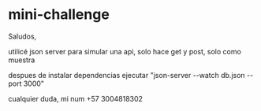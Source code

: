 # mini-challenge

Saludos,

utilicé json server para simular una api, solo hace get y post, solo como muestra

despues de instalar dependencias ejecutar "json-server --watch db.json --port 3000"

cualquier duda, mi num +57 3004818302
